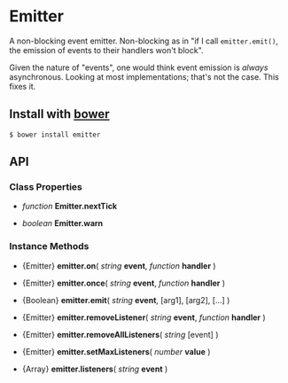 
# Emitter

A non-blocking event emitter. Non-blocking as in "if I call `emitter.emit()`, the emission of events to their handlers won't block".

Given the nature of "events", one would think event emission is *always* asynchronous. Looking at most implementations; that's not the case. This fixes it.

## Install with [bower](http://twitter.github.com/bower/)

```shell
$ bower install emitter
```

## API

### Class Properties

- *function* __Emitter.nextTick__

- *boolean* __Emitter.warn__

### Instance Methods

- {Emitter} __emitter.on__( *string* __event__, *function* __handler__ )

- {Emitter} __emitter.once__( *string* __event__, *function* __handler__ )

- {Boolean} __emitter.emit__( *string* __event__, [arg1], [arg2], [...] )

- {Emitter} __emitter.removeListener__( *string* __event__, *function* __handler__ )

- {Emitter} __emitter.removeAllListeners__( *string* [event] )

- {Emitter} __emitter.setMaxListeners__( *number* __value__ )

- {Array} __emitter.listeners__( *string* __event__ )
